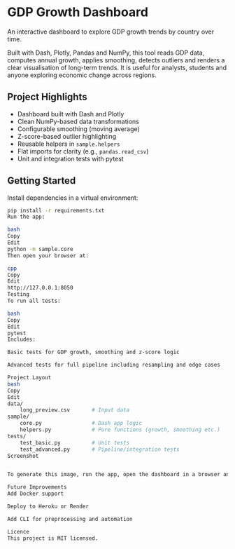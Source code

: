 # GDP Growth Dashboard

An interactive dashboard to explore GDP growth trends by country over time.

Built with Dash, Plotly, Pandas and NumPy, this tool reads GDP data, computes annual growth, applies smoothing, detects outliers and renders a clear visualisation of long-term trends. It is useful for analysts, students and anyone exploring economic change across regions.

## Project Highlights

- Dashboard built with Dash and Plotly
- Clean NumPy-based data transformations
- Configurable smoothing (moving average)
- Z-score-based outlier highlighting
- Reusable helpers in `sample.helpers`
- Flat imports for clarity (e.g., `pandas.read_csv`)
- Unit and integration tests with pytest

## Getting Started

Install dependencies in a virtual environment:

```bash
pip install -r requirements.txt
Run the app:

bash
Copy
Edit
python -m sample.core
Then open your browser at:

cpp
Copy
Edit
http://127.0.0.1:8050
Testing
To run all tests:

bash
Copy
Edit
pytest
Includes:

Basic tests for GDP growth, smoothing and z-score logic

Advanced tests for full pipeline including resampling and edge cases

Project Layout
bash
Copy
Edit
data/
    long_preview.csv       # Input data
sample/
    core.py                # Dash app logic
    helpers.py             # Pure functions (growth, smoothing etc.)
tests/
    test_basic.py          # Unit tests
    test_advanced.py       # Pipeline/integration tests
Screenshot


To generate this image, run the app, open the dashboard in a browser and save a screenshot as dashboard_screenshot.png in the project root.

Future Improvements
Add Docker support

Deploy to Heroku or Render

Add CLI for preprocessing and automation

Licence
This project is MIT licensed.